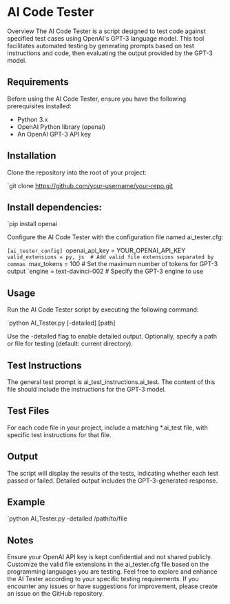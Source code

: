


# AI Code Tester
Overview
The AI Code Tester is a script designed to test code against specified test cases using OpenAI's GPT-3 language model. This tool facilitates automated testing by generating prompts based on test instructions and code, then evaluating the output provided by the GPT-3 model.

## Requirements
Before using the AI Code Tester, ensure you have the following prerequisites installed:

- Python 3.x
- OpenAI Python library (openai)
- An OpenAI GPT-3 API key

## Installation
Clone the repository into the root of your project:

`git clone https://github.com/your-username/your-repo.git

## Install dependencies:
`pip install openai

Configure the AI Code Tester with the configuration file named ai_tester.cfg:

`[ai_tester_config]
`openai_api_key = YOUR_OPENAI_API_KEY
`valid_extensions = py, js  # Add valid file extensions separated by commas
`max_tokens = 100  # Set the maximum number of tokens for GPT-3 output
`engine = text-davinci-002  # Specify the GPT-3 engine to use

## Usage
Run the AI Code Tester script by executing the following command:

`python AI_Tester.py [-detailed] [path]

Use the -detailed flag to enable detailed output.
Optionally, specify a path or file for testing (default: current directory).

## Test Instructions
The general test prompt is ai_test_instructions.ai_test. The content of this file should include the instructions for the GPT-3 model.

## Test Files
For each code file in your project, include a matching *.ai_test file, with specific test instructions for that file.

## Output
The script will display the results of the tests, indicating whether each test passed or failed. Detailed output includes the GPT-3-generated response.

## Example
`python AI_Tester.py -detailed /path/to/file

## Notes
Ensure your OpenAI API key is kept confidential and not shared publicly.
Customize the valid file extensions in the ai_tester.cfg file based on the programming languages you are testing.
Feel free to explore and enhance the AI Tester according to your specific testing requirements. If you encounter any issues or have suggestions for improvement, please create an issue on the GitHub repository.

